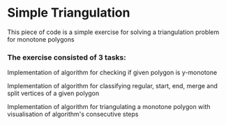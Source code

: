 # Simple Triangulation

This piece of code is a simple exercise for solving a triangulation problem for monotone polygons

### The exercise consisted of 3 tasks:

Implementation of algorithm for checking if given polygon is y-monotone

Implementation of algorithm for classifying regular, start, end, merge and split vertices of a given polygon

Implementation of algorithm for triangulating a monotone polygon with visualisation of algorithm's consecutive steps